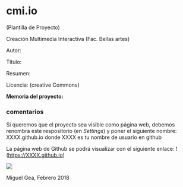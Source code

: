 # cmi.io

(Plantilla de Proyecto) 


Creación Multimedia Interactiva (Fac. Bellas artes)

Autor: 

Título: 

Resumen: 

Licencia: (creative Commons) 


**Memoria del proyecto:**   



### comentarios

Si queremos que el proyecto sea visible como página web, debemos renombra este respositorio (en *Settings*) y poner el siguiente nombre: XXXX.github.io  donde XXXX es tu nombre de usuario en github

La página web de Github se podrá visualizar con el siguiente enlace:  !(https://XXXX.github.io) 


![](https://upload.wikimedia.org/wikipedia/commons/thumb/6/62/CC-BY-SA-Andere_Wikis_%28v%29.svg/200px-CC-BY-SA-Andere_Wikis_%28v%29.svg.png)



Miguel Gea, Febrero 2018 
